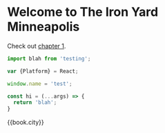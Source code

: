 # Welcome to The Iron Yard Minneapolis



Check out [chapter 1](chapter1.md).


```js
import blah from 'testing';

var {Platform} = React;

window.name = 'test';

const hi = (...args) => {
  return 'blah';
}


```

{{book.city}}